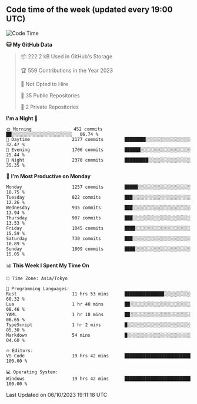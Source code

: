 ## Code time of the week (updated every 19:00 UTC)

<!--START_SECTION:waka-->
![Code Time](http://img.shields.io/badge/Code%20Time-2%2C183%20hrs%2021%20mins-blue)

**🐱 My GitHub Data** 

> 📦 222.2 kB Used in GitHub's Storage 
 > 
> 🏆 559 Contributions in the Year 2023
 > 
> 🚫 Not Opted to Hire
 > 
> 📜 35 Public Repositories 
 > 
> 🔑 2 Private Repositories 
 > 
**I'm a Night 🦉** 

```text
🌞 Morning                452 commits         ██░░░░░░░░░░░░░░░░░░░░░░░   06.74 % 
🌆 Daytime                2177 commits        ████████░░░░░░░░░░░░░░░░░   32.47 % 
🌃 Evening                1706 commits        ██████░░░░░░░░░░░░░░░░░░░   25.44 % 
🌙 Night                  2370 commits        █████████░░░░░░░░░░░░░░░░   35.35 % 
```
📅 **I'm Most Productive on Monday** 

```text
Monday                   1257 commits        █████░░░░░░░░░░░░░░░░░░░░   18.75 % 
Tuesday                  822 commits         ███░░░░░░░░░░░░░░░░░░░░░░   12.26 % 
Wednesday                935 commits         ███░░░░░░░░░░░░░░░░░░░░░░   13.94 % 
Thursday                 907 commits         ███░░░░░░░░░░░░░░░░░░░░░░   13.53 % 
Friday                   1045 commits        ████░░░░░░░░░░░░░░░░░░░░░   15.59 % 
Saturday                 730 commits         ███░░░░░░░░░░░░░░░░░░░░░░   10.89 % 
Sunday                   1009 commits        ████░░░░░░░░░░░░░░░░░░░░░   15.05 % 
```


📊 **This Week I Spent My Time On** 

```text
🕑︎ Time Zone: Asia/Tokyo

💬 Programming Languages: 
Rust                     11 hrs 53 mins      ███████████████░░░░░░░░░░   60.32 % 
Lua                      1 hr 40 mins        ██░░░░░░░░░░░░░░░░░░░░░░░   08.46 % 
YAML                     1 hr 18 mins        ██░░░░░░░░░░░░░░░░░░░░░░░   06.65 % 
TypeScript               1 hr 2 mins         █░░░░░░░░░░░░░░░░░░░░░░░░   05.30 % 
Markdown                 54 mins             █░░░░░░░░░░░░░░░░░░░░░░░░   04.60 % 

🔥 Editors: 
VS Code                  19 hrs 42 mins      █████████████████████████   100.00 % 

💻 Operating System: 
Windows                  19 hrs 42 mins      █████████████████████████   100.00 % 
```


 Last Updated on 06/10/2023 19:11:18 UTC
<!--END_SECTION:waka-->
